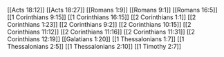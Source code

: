 [[Acts 18:12]]
[[Acts 18:27]]
[[Romans 1:9]]
[[Romans 9:1]]
[[Romans 16:5]]
[[1 Corinthians 9:15]]
[[1 Corinthians 16:15]]
[[2 Corinthians 1:1]]
[[2 Corinthians 1:23]]
[[2 Corinthians 9:2]]
[[2 Corinthians 10:15]]
[[2 Corinthians 11:12]]
[[2 Corinthians 11:16]]
[[2 Corinthians 11:31]]
[[2 Corinthians 12:19]]
[[Galatians 1:20]]
[[1 Thessalonians 1:7]]
[[1 Thessalonians 2:5]]
[[1 Thessalonians 2:10]]
[[1 Timothy 2:7]]

